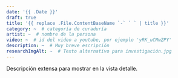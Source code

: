 ```yaml
---
date: '{{ .Date }}'
draft: true
title: '{{ replace .File.ContentBaseName `-` ` ` | title }}'
category: ~  # categoría de curaduría
artist: ~  # nombre de la persona
video: ~  # id del video a youtube, por ejemplo 'yRK_uCMwZPY'
description: ~  # Muy breve escripción
researchImgAlt: ~  # Texto alternativo para investigación.jpg
---
```


Descripción extensa para mostrar en la vista detalle.

